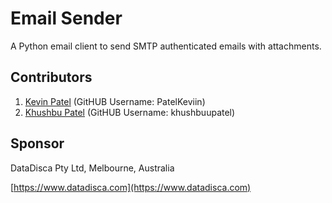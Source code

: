 # Email Sender

A Python email client to send SMTP authenticated emails with attachments. 

## Contributors
1. [Kevin Patel](https://github.com/PatelKeviin) \(GitHUB Username: PatelKeviin\)
1. [Khushbu Patel](https://github.com/khushbuupatel) \(GitHUB Username: khushbuupatel\)

## Sponsor
DataDisca Pty Ltd, Melbourne, Australia

[https://www.datadisca.com](https://www.datadisca.com)





